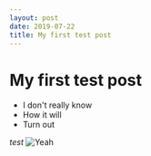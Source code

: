 ```yaml
---
layout: post
date: 2019-07-22
title: My first test post
---
```

# My first test post
- I don't really know
- How it will
- Turn out

*test* ![Yeah](/img/stars-thumbnail.png "Title")
